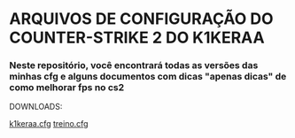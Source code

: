 # ARQUIVOS DE CONFIGURAÇÃO DO COUNTER-STRIKE 2 DO K1KERAA

### Neste repositório, você encontrará todas as versões das minhas cfg e alguns documentos com dicas "apenas dicas" de como melhorar fps no cs2   

DOWNLOADS:

[k1keraa.cfg]()
[treino.cfg](https://youtube.com/@k1keraa)
